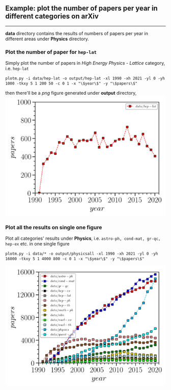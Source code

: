 ## Example: plot the number of papers per year in different categories on arXiv
---
**data** directory contains the results of numbers of papers per year in different areas under 
**Physics** directory.
### Plot the number of paper for `hep-lat`
Simply plot the number of papers in *High Energy Physics - Lattice* category, i.e. `hep-lat`
```
plotm.py -i data/hep-lat -o output/hep-lat -xl 1990 -xh 2021 -yl 0 -yh 1000 -tkxy 5 1 200 50 -c 0 1 -x "\$year\$" -y "\$papers\$"
```
then there'll be a *png* figure generated under **output** directory,
![hep-lat](./output/hep-lat.png)

### Plot all the results on single one figure
Plot all categories' results under **Physics**, i.e. `astro-ph, cond-mat, gr-qc, hep-ex` etc. in one single figure
```
plotm.py -i data/* -o output/physicsall -xl 1990 -xh 2021 -yl 0 -yh 16000 -tkxy 5 1 4000 800 -c 0 1 -x "\$year\$" -y "\$papers\$"
```
![physicsall](./output/physicsall.png)
